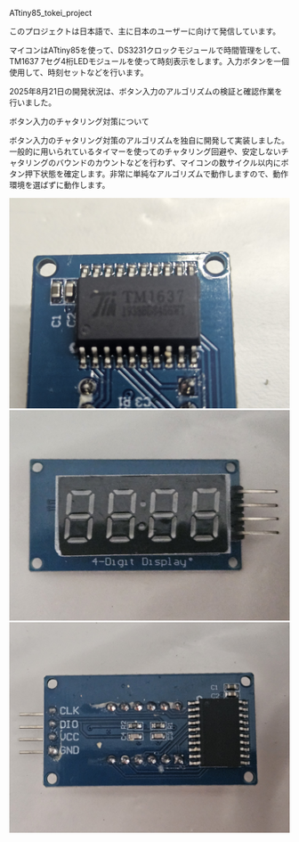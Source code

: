 ATtiny85_tokei_project

このプロジェクトは日本語で、主に日本のユーザーに向けて発信しています。

マイコンはATtiny85を使って、DS3231クロックモジュールで時間管理をして、TM1637 7セグ4桁LEDモジュールを使って時刻表示をします。入力ボタンを一個使用して、時刻セットなどを行います。

2025年8月21日の開発状況は、ボタン入力のアルゴリズムの検証と確認作業を行いました。

ボタン入力のチャタリング対策について

ボタン入力のチャタリング対策のアルゴリズムを独自に開発して実装しました。一般的に用いられているタイマーを使ってのチャタリング回避や、安定しないチャタリングのバウンドのカウントなどを行わず、マイコンの数サイクル以内にボタン押下状態を確定します。非常に単純なアルゴリズムで動作しますので、動作環境を選ばずに動作します。

![TM1637_chippu](imege/TM1637_chippu.jpg "TM1637 チップ")
![TM1637_omote](imege/TM1637_omote.jpg "TM1637 表")
![TM1637_ura](imege/TM1637_ura.jpg "TM1637 裏")
